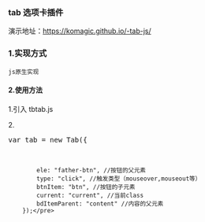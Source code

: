 ### tab 选项卡插件

演示地址：https://komagic.github.io/-tab-js/
### 1.实现方式
    js原生实现

#### 2.使用方法
1.引入 tbtab.js

2.<pre>var tab = new Tab({

            ele: "father-btn", //按钮的父元素
            type: "click", //触发类型（mouseover,mouseout等）
            btnItem: "btn", //按钮的子元素
            current: "current", //当前class
            bdItemParent: "content" //内容的父元素
        });</pre>
